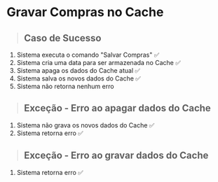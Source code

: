 # Gravar Compras no Cache

> ## Caso de Sucesso
1. Sistema executa o comando "Salvar Compras" ✅
2. Sistema cria uma data para ser armazenada no Cache ✅
3. Sistema apaga os dados do Cache atual ✅
4. Sistema salva os novos dados do Cache ✅
5. Sistema não retorna nenhum erro

> ## Exceção - Erro ao apagar dados do Cache
1. Sistema não grava os novos dados do Cache ✅
2. Sistema retorna erro ✅

> ## Exceção - Erro ao gravar dados do Cache
1. Sistema retorna erro ✅
